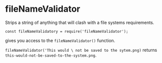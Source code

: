 # fileNameValidator

Strips a string of anything that will clash with a file systems requirements.

```
const fileNameValidatory = require('fileNameValidator');
```

gives you access to the `fileNameValidator()` function.

`fileNameValidator('This would \ not be saved to the sytem.png)` returns `this-would-not-be-saved-to-the-system.png`.
